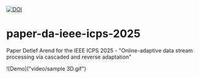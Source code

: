 [![DOI](https://zenodo.org/badge/878929671.svg)](https://doi.org/10.5281/zenodo.13995893)
# paper-da-ieee-icps-2025
Paper Detlef Arend for the IEEE ICPS 2025 - "Online-adaptive data stream processing via cascaded and reverse adaptation"


![Demo]("video/sample 3D.gif")
